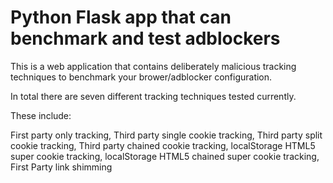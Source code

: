# Python Flask app that can benchmark and test adblockers

This is a web application that contains deliberately malicious tracking techniques to benchmark your brower/adblocker configuration.

In total there are seven different tracking techniques tested currently.

These include:

First party only tracking,
Third party single cookie tracking,
Third party split cookie tracking,
Third party chained cookie tracking,
localStorage HTML5 super cookie tracking,
localStorage HTML5 chained super cookie tracking,
First Party link shimming
